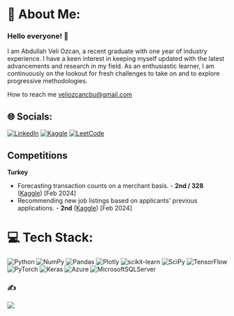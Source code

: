 # 💫 About Me:
### Hello everyone! 👋
I am Abdullah Veli Ozcan, a recent graduate with one year of industry experience. I have a keen interest in keeping myself updated with the latest advancements and research in my field. As an enthusiastic learner, I am continuously on the lookout for fresh challenges to take on and to explore progressive methodologies.

How to reach me veliozcancbu@gmail.com

## 🌐 Socials:
[![LinkedIn](https://img.shields.io/badge/LinkedIn-%230077B5.svg?logo=linkedin&logoColor=white)](https://www.linkedin.com/in/abdullah-veli-%C3%B6zcan-5b6998251/) [![Kaggle](https://img.shields.io/badge/Kaggle-%23035a7d?style=for-the-badge&logo=kaggle&logoColor=white)](https://www.kaggle.com/vellyy) [![LeetCode](https://img.shields.io/badge/LeetCode-000000?style=for-the-badge&logo=LeetCode&logoColor=#d16c06)](https://leetcode.com/VeliOzcan/)
## Competitions
**Turkey**
- Forecasting transaction counts on a merchant basis. - **2nd / 328** ([Kaggle](https://www.kaggle.com/competitions/iyzico-datathon/leaderboard)) [Feb 2024]
- Recommending new job listings based on applicants' previous applications. - **2nd** ([Kaggle](https://www.kaggle.com/competitions/datathonjob-predictathon/leaderboard)) [Feb 2024]

# 💻 Tech Stack:
![Python](https://img.shields.io/badge/python-3670A0?style=for-the-badge&logo=python&logoColor=ffdd54) ![NumPy](https://img.shields.io/badge/numpy-%23013243.svg?style=for-the-badge&logo=numpy&logoColor=white) ![Pandas](https://img.shields.io/badge/pandas-%23150458.svg?style=for-the-badge&logo=pandas&logoColor=white) ![Plotly](https://img.shields.io/badge/Plotly-%233F4F75.svg?style=for-the-badge&logo=plotly&logoColor=white) ![scikit-learn](https://img.shields.io/badge/scikit--learn-%23F7931E.svg?style=for-the-badge&logo=scikit-learn&logoColor=white) ![SciPy](https://img.shields.io/badge/SciPy-%230C55A5.svg?style=for-the-badge&logo=scipy&logoColor=%white) ![TensorFlow](https://img.shields.io/badge/TensorFlow-%23FF6F00.svg?style=for-the-badge&logo=TensorFlow&logoColor=white) ![PyTorch](https://img.shields.io/badge/PyTorch-%23EE4C2C.svg?style=for-the-badge&logo=PyTorch&logoColor=white) ![Keras](https://img.shields.io/badge/Keras-%23D00000.svg?style=for-the-badge&logo=Keras&logoColor=white) ![Azure](https://img.shields.io/badge/azure-%230072C6.svg?style=for-the-badge&logo=azure-devops&logoColor=white) ![MicrosoftSQLServer](https://img.shields.io/badge/Microsoft%20SQL%20Server-CC2927?style=for-the-badge&logo=microsoft%20sql%20server&logoColor=white) 

### ✍️
![](https://quotes-github-readme.vercel.app/api?type=horizontal&theme=dark)

<!-- Proudly created with GPRM ( https://gprm.itsvg.in ) -->
